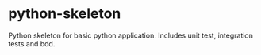 # python-skeleton
Python skeleton for basic python application. Includes unit test, integration tests and bdd. 
